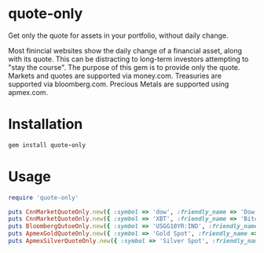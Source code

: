 # quote-only
Get only the quote for assets in your portfolio, without daily change.

Most finincial websites show the daily change of a financial asset, along with its quote.  This can be distracting to long-term investors attempting to "stay the course".  The purpose of this gem is to provide only the quote.  Markets and quotes are supported via money.com.  Treasuries are supported via bloomberg.com.  Precious Metals are supported using apmex.com.

# Installation
```ruby
gem install quote-only
```

# Usage
```ruby
require 'quote-only'

puts CnnMarketQuoteOnly.new({ :symbol => 'dow', :friendly_name => 'Dow', :decimal_places => 0 }).to_s
puts CnnMarketQuoteOnly.new({ :symbol => 'XBT', :friendly_name => 'Bitcoin', :decimal_places => 0 }).to_s
puts BloombergQutoeOnly.new({ :symbol => 'USGG10YR:IND', :friendly_name => '10 Year', :decimal_places => 2 }).to_s
puts ApmexGoldQuoteOnly.new({ :symbol => 'Gold Spot', :friendly_name => 'Gold', :decimal_places => 0 }).to_s
puts ApmexSilverQuoteOnly.new({ :symbol => 'Silver Spot', :friendly_name => 'Silver', :decimal_places => 0 }).to_s
```

